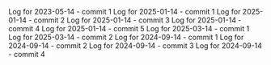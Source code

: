 Log for 2023-05-14 - commit 1
Log for 2025-01-14 - commit 1
Log for 2025-01-14 - commit 2
Log for 2025-01-14 - commit 3
Log for 2025-01-14 - commit 4
Log for 2025-01-14 - commit 5
Log for 2025-03-14 - commit 1
Log for 2025-03-14 - commit 2
Log for 2024-09-14 - commit 1
Log for 2024-09-14 - commit 2
Log for 2024-09-14 - commit 3
Log for 2024-09-14 - commit 4
